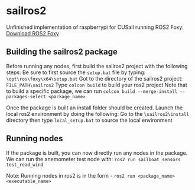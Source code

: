 # sailros2
Unfinished implementation of raspberrypi for CUSail running ROS2 Foxy: [Download ROS2 Foxy](https://ms-iot.github.io/ROSOnWindows/GettingStarted/SetupRos2.html)

## Building the sailros2 package
Before running any nodes, first build the sailros2 project with the following steps:
  Be sure to first source the ```setup.bat``` file by typing: ```\opt\ros\foxy\x64\setup.bat```
  Got to the directory of the sailros2 project: ```FILE_PATH\sailros2```
  Type ```colcon build``` to build your ros2 project
      Note that to build a specific package, we can run
      ```colcon build --merge-install --packages-select <package_name>```
  
  Once the package is built an install folder should be created. Launch the local ros2 environment by doing the following:
  Go to the ```\sailros2\install``` directory then type ```local_setup.bat``` to source the local environment

## Running nodes
If the package is built, you can now directly run any nodes in the package. We can run the anemometer test node with: ```ros2 run sailboat_sensors test_read_wind```

Note: Running nodes in ros2 is in the form - ```ros2 run <package_name> <executable_name>```
